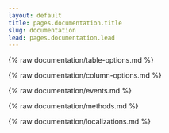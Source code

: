 ```yaml
---
layout: default
title: pages.documentation.title
slug: documentation
lead: pages.documentation.lead
---
```


{% raw documentation/table-options.md %}

{% raw documentation/column-options.md %}

{% raw documentation/events.md %}

{% raw documentation/methods.md %}

{% raw documentation/localizations.md %}